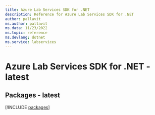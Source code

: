 ```yaml
---
title: Azure Lab Services SDK for .NET
description: Reference for Azure Lab Services SDK for .NET
author: pallavit
ms.author: pallavit
ms.data: 11/23/2022
ms.topic: reference
ms.devlang: dotnet
ms.service: labservices
---
```

# Azure Lab Services SDK for .NET - latest
## Packages - latest
[!INCLUDE [packages](lab-services-index.md)]